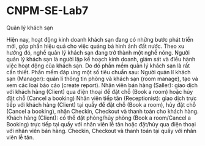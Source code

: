 # CNPM-SE-Lab7

Quản lý khách sạn

Hiện nay, hoạt động kinh doanh khách sạn đang có những bước phát triển mới, góp phần hiệu quả cho việc quảng bá hình ảnh đất nước. Theo xu hướng đó, nghề quản lý khách sạn đang trở thành một nghề nóng. Người quản lý khách sạn là người lập kế hoạch kinh doanh, giám sát và điều hành việc hoạt động của khách sạn. Do đó phần mềm quản lý khách sạn là rất cần thiết. Phần mềm đáp ưng một số tiêu chuẩn sau:
Người quản lí khách sạn (Manager): quản lí thông tin phòng và khách sạn (room manage), tạo và xem các loại báo cáo (create report).
Nhân viên bán hàng (Saller): giao dịch với khách hàng (Client) qua điện thoại để đặt chỗ (Book a room) hoặc hủy đặt chỗ (Cancel a booking)
Nhân viên tiếp tân (Receptionist): giao dịch trực tiếp với khách hàng (Client) tại quầy để đặt chỗ (Book a room), hủy đặt chỗ (Cancel a booking), nhận Checkin, Checkout và thanh toán cho khách hàng.
Khách hàng (Client): có thể đặt phòng/hủy phòng (Book a room/Cancel a Booking) trực tiếp tại quầy với nhân viên lễ tân hoặc đặt/hủy qua điện thoại với nhân viên bán hàng. Checkin, Checkout và thanh toán tại quầy với nhân viên lễ tân.
